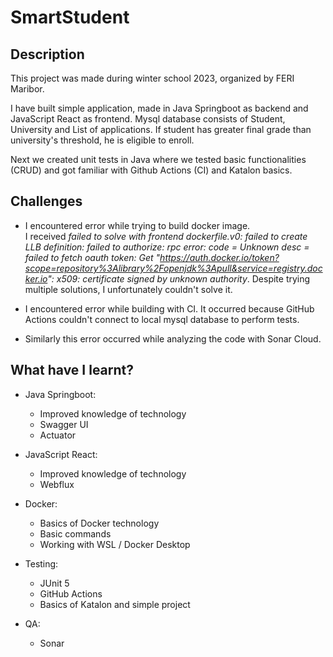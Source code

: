 # SmartStudent

## Description
This project was made during winter school 2023, organized by FERI Maribor.

I have built simple application, made in Java Springboot as backend and JavaScript React as frontend.
Mysql database consists of Student, University and List of applications.
If student has greater final grade than university's threshold, he is eligible to enroll.

Next we created unit tests in Java where we tested basic functionalities (CRUD) and got familiar with Github Actions (CI) and Katalon basics.

## Challenges
- I encountered error while trying to build docker image.  
I received *failed to solve with frontend dockerfile.v0: failed to create LLB definition: failed to authorize: rpc error: code = Unknown desc = failed to fetch oauth token: Get "https://auth.docker.io/token?scope=repository%3Alibrary%2Fopenjdk%3Apull&service=registry.docker.io": x509: certificate signed by unknown authority*. Despite trying multiple solutions, I unfortunately couldn't solve it.

- I encountered error while building with CI. It occurred because GitHub Actions couldn't connect to local mysql database to perform tests.

- Similarly this error occurred while analyzing the code with Sonar Cloud.

## What have I learnt?
- Java Springboot:
  * Improved knowledge of technology
  * Swagger UI
  * Actuator
  
- JavaScript React:
  * Improved knowledge of technology
  * Webflux
  
- Docker:
  * Basics of Docker technology
  * Basic commands
  * Working with WSL / Docker Desktop
  
- Testing:
  * JUnit 5
  * GitHub Actions
  * Basics of Katalon and simple project
  
- QA:
  * Sonar


